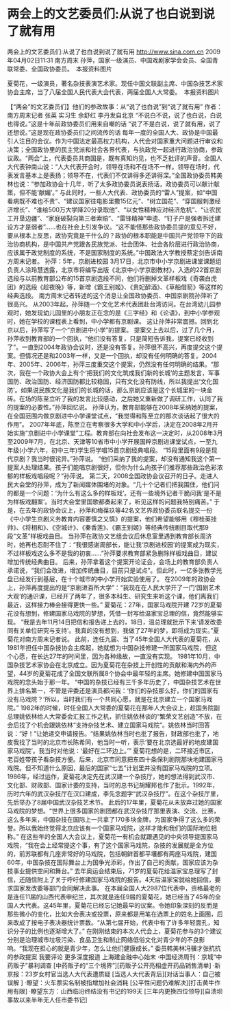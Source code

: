 # 两会上的文艺委员们:从说了也白说到说了就有用

两会上的文艺委员们:从说了也白说到说了就有用
http://www.sina.com.cn  2009年04月02日11:31  南方周末
孙萍，国家一级演员、中国戏剧家学会会员、全国青联常委、全国政协委员。　本报资料图片

夏菊花，一级演员，著名杂技表演艺术家。现任中国文联副主席、中国杂技艺术家协会主席，当了八届全国人民代表大会代表，两届全国人大常委。　本报资料图片

【“两会”的文艺委员们】他们的参政故事：从“说了也白说”到“说了就有用”
作者：南方周末记者 张英 实习生 余舒红 李丹发自北京
“不说白不说，说了也白说，白说也得说。”这是十年前政协委员们用来自嘲的话
“说了不是白说，说了就有用，说了还想说。”这是现在政协委员们之间流传的话
每年一度的全国人大、政协是中国最引人注目的会议。作为中国法定最高权力机构，人代会对国家重大问题进行审议和决策；全国政协里的民主党派和社会各界代表，与执政党一起进行政治协商，参政议政。“两会”上，代表委员共商国是，既有真知灼见，也不乏批评的声音。全国人大代表钟南山说：“人大代表开会时，领导在场和不在场不一样。领导在场时，代表发言基本上是表扬；领导不在，代表们不仅讲得多还讲得深。”全国政协委员韩美林也说：“参加政协会十几年，听了太多政协委员说表扬话，政协委员可以献计献策，但不能‘献媚’。”
与此同时，一些人大代表、政协委员的“雷人”提案，如“中国看病既不难也不贵”、“建议国家往电影里撒15亿元”、“树立国花”、“穿国服刺激经济增长”、“谁给500万大学降20分录取他”、“以女性精神应对经济危机”、“让农民工开垦边疆”、“家庭破裂向第三者索赔”、“雷锋精神”申遗、“钉子户是强者拆迁建设方才是弱者”……也在社会上引发争议。“这不能怪那些政协委员提的意见不好，要从根本上反思，政协究竟是干什么的？政协的根本职能是中国共产党领导下的政治协商机构，是中国共产党跟各民族党派、社会团体、社会各阶层进行政治协商，应该属于政党制度的系统，不是国家制度的系统。”中国政法大学教授蔡定剑告诉南方周末记者。
孙萍：5年，京剧进校园
3月17日，北京市中小学京剧进课堂课题组负责人涂玲慧透露，北京市将编写出版《北京中小学京剧教材》，入选的22首京剧选段与以前教育部公布的15首京剧选段不同，他们将删掉文革样板戏《奇袭白虎团》的选段《趁夜晚》等，新增《霸王别姬》、《贵妃醉酒》、《草船借箭》等这样的经典选段。
南方周末记者转述的这个消息让全国政协委员、中国京剧院孙萍听了很高兴。
从2003年起，孙萍随一个文化艺术代表团赴台湾访问。在台湾幼儿园参观时，她发现幼儿园里的小朋友正在念的是《三字经》和《论语》，到中小学参观时，她在学校的课程表上看到，中小学都有京剧课。
这让孙萍非常震撼。回到北京以后，孙萍写了一个“京剧进中小学”的提案。
提案交上去以后，过了几个月，孙萍收到教育部的一个回执，“他们没有答复，只是简短告诉我，提案已经收到了”。一直到2004年政协会议时，还是没有答复。孙萍很不高兴，再度提交这个提案。但情况还是和2003年一样，又是一个回执，却没有任何明确的答复。2004年、2005年、2006年，孙萍三度重交这个提案，仍然没有任何明确的结果。“那次，我在一个政协大会上有个‘把我们的文化筑成我们新的长城’的主题发言，军事国防、政治国防、经济国防都比较稳固，只有文化没有防线，所以我提出‘文化国防’。如果说民族文化是我们的长城的话，那么京剧应该是这个长城里的一块金砖。在场的陈至立听了我的发言比较感动，之后她又重新做了调研工作，认同了我的提案的必要性。”孙萍回忆说。
孙萍认为，教育部能够在2008年采纳她的提案，在全国范围内做京剧进中小学课堂试点，“我觉得和陈至立的那次谈话起了很大的作用”。
2007年年底，陈至立在考察很多大学和中小学后，决定在2008年2月开始实施“京剧进中小学课堂”工程。教育部在向社会发布这一决定时，从2008年3月至2009年7月，在北京、天津等10省市中小学开展国粹京剧进课堂试点，一至九年级(小学六年，初中三年)学生将学唱15首京剧经典唱段。
“15段里面有9段是现代京剧？我当时很诧异。”孙萍说。
“他们采纳了我的提案，却没有通知我这个第一提案人处理结果。孩子们能唱京剧很好，但你为什么向孩子们推荐那些政治色彩浓郁的样板戏唱段呢？”孙萍说。
第二天，2008全国政协会议召开的日子。走进人民大会堂的孙萍，成为了新闻媒体围堵的对象。“几十个记者们把我围住，他们问的都是一个问题：‘为什么有这么多的样板戏’。还有一些境外记者干脆问我‘是不是为样板戏翻案’。当时大会堂里国歌都奏起来了，听见这样的问题我特别痛苦。”
于是，在去年的政协会议上，孙萍和梅葆玖等42名文艺界政协委员联名提交一份《中小学生京剧义务教育内容要慎之又慎》的提案，他们希望能够用《穆桂英挂帅》、《将相和》、《空城计》、《秦香莲》、《霸王别姬》等经典传统剧目取代那9段“文革”样板戏曲目。
当孙萍在政协文艺组会议后休息室里遇到教育部长周济时，她再也忍耐不住了：“我很感谢周部长，能让我‘京剧进校园’的提案成为现实，不过样板戏这么多不是我的初衷……”孙萍要求教育部紧急删除样板戏曲目，建议增加传统经典曲目。
后来，孙萍拿着这个提案开论证会，会场上的教育部负责人承诺说，“我们会改进，增加传统曲目，目前只是试点”。但此时，一亿多张教学光盘已经发行到基层，在十个城市的中小学开始实验使用了。
在2009年的政协会上，孙萍再度提出的是“京剧进百所大学”：“我现在在人民大学开了一门‘国剧艺术大观’的通识课，已经开了两年了，很多本科生、研究生来听这个课，他们离我们最近，这样接力棒会接得更快一些。”
夏菊花：27年，国家马戏院开建
72岁的夏菊花没有想到，修建国家马戏院的梦想，凭借一封写给温家宝总理的信，竟然能够实现。
“我是去年11月14日把信和报告递上去的，18日，温总理就批示下来‘请发改委同有关单位研究与支持’。我真的没有想到，我做了27年的梦，即将成为现实。”夏菊花对南方周末记者说。
此前，连任九届、当了45年全国人大代表的夏菊花，从1981年担任中国杂技协会主席起，她就想为中国杂技修建一所国家马戏院，但这个心愿，在长达27年的时间里，因为各种缘故，一直没有实现。
1981年10月，中国杂技艺术家协会在北京成立。因为夏菊花在杂技上开创性的贡献和海内外的声望，44岁的夏菊花成了全国文联所属8个协会中最年轻的主席。她修建中国国家马戏院的念头始于那一年。
“中国的杂技已经有三千多年历史了，中国杂技艺术在世界上排名第一，不管是评委还是演员都问我：‘你们的杂技那么好，你们的国家有没有马戏院？’所以，当时我们有一个共同心愿，就是在北京建立一个国家马戏院。”
1982年的时候，时任全国人大常委的夏菊花在那年人大会议上，趁国务院副总理姚依林给人大常委会汇报工作之机，抓住姚依林谈的“繁荣文艺创造”不放，在会后找了个机会跟姚依林“支持杂技艺术、建立国家马戏院”。姚依林当时回答说：“好！”让她递交申请报告。“结果姚依林当时也批了报告，财政部也批了，地皮我找了当时的北京市长陈希同，他当时一听，表示‘要在北京选最好的地皮建国家马戏院’。我当时对他说：‘最好在二环边上。’”
夏菊花想的是，二环接近市区，老百姓带孩子看杂技方便。后来，北京市同意把东四十条保利剧院那块地建国家马戏院。但不知道什么原因，最后的国家“七五”计划里并没有国家马戏院的立项。
1986年，经过运作，夏菊花决定先在武汉建一个杂技厅，她的想法得到武汉市、文化部、财政部、国家计委的支持，当时的总书记胡耀邦也作了批示。1992年，历时六年的武汉杂技厅在汉口建成，李先念题字“武汉杂技厅”。在这个杂技厅里，先后举办了8届中国武汉杂技艺术节。
此后的17年里，夏菊花从未放弃过她的国家马戏院的梦想。“世界上很多国家的剧团都在武汉杂技厅那里表演、交流、比赛，这么多年来，中国杂技在国际上一共拿了170多块金牌，为国家争得了这么多的荣誉。所以我始终觉得北京应该有一个国家马戏院，这样才能和我们的国际地位相称。”
在这些年的全国人大会议上，夏菊花一有机会就跟遇见的中央领导提国家马戏院，“我在会上经常提这个事，有了这个国家马戏院，杂技的发展就是全方位的，前苏联都有几座非常好的马戏院，包括朝鲜首都平壤都有两座马戏院，建国60年，中国杂技在国际舞台上为国争光添彩，作出了自己的贡献，国家应该为杂技事业提供空间和舞台。”
去年奥运会结束后，71岁的夏菊花给温家宝总理写了封信，还随信附上了关于呼吁修建国家马戏院的报告。4天后温家宝就给她回信，要求国家发改委等部门会同解决此事。
在本届全国人大2987位代表中，资格最老的是连任11届的山西代表申纪兰，其次就是连任9届的夏菊花，她已经当了45年的全国人大代表。这45年里，夏菊花已经忘记她最早的议案。令她印象深刻的反而是那些微小的变化，比如大会表决或投票，原来都是用笔在选票上的姓名上画圈，后来改成了按电子表决器统计票数。“从第七届开始，代表中有了许多年轻面孔，知识分子的比例也逐渐增大了。”
在刚刚结束的本次人代会上，夏菊花参与的3个建议分别是治理城市垃圾污染、食品卫生和制止网络低俗文化对青少年的不良影响。“我现在担心的就是青少年，怎么让他们健康成长。”
    委员韩美林冯骥才张抗抗的参政提案
我要评论
更多深度报道
上海建金融中心始末
·中国经济周刊：京城“中药贩子”暴利调查
[中药贩子的“三个境界”][药贩子公开亮相虚开药品销售清单]
·新京报：23岁女村官当选人大代表遭质疑
[当选人大代表背后][对话当事人：自己被误解 ]
·瞭望：火车票实名制被指增加社会消耗
[公平性问题仍难解决][打击黄牛作用有限]
·瞭望东方：山西临汾终结没有书记的199天
[三年内更换四位领导][自溃坝事故以来半年无人任市委书记]

